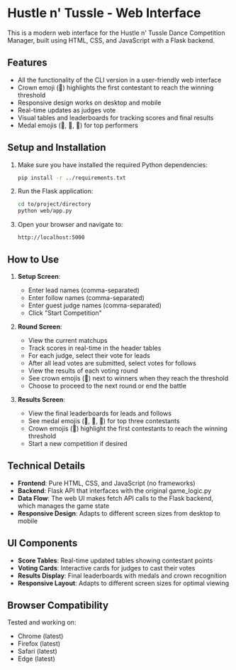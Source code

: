 # Hustle n' Tussle - Web Interface

This is a modern web interface for the Hustle n' Tussle Dance Competition Manager, built using HTML, CSS, and JavaScript with a Flask backend.

## Features

- All the functionality of the CLI version in a user-friendly web interface
- Crown emoji (👑) highlights the first contestant to reach the winning threshold
- Responsive design works on desktop and mobile
- Real-time updates as judges vote
- Visual tables and leaderboards for tracking scores and final results
- Medal emojis (🥇, 🥈, 🥉) for top performers

## Setup and Installation

1. Make sure you have installed the required Python dependencies:
   ```bash
   pip install -r ../requirements.txt
   ```

2. Run the Flask application:
   ```bash
   cd to/project/directory
   python web/app.py
   ```

3. Open your browser and navigate to:
   ```
   http://localhost:5000
   ```

## How to Use

1. **Setup Screen**:
   - Enter lead names (comma-separated)
   - Enter follow names (comma-separated)
   - Enter guest judge names (comma-separated)
   - Click "Start Competition"

2. **Round Screen**:
   - View the current matchups
   - Track scores in real-time in the header tables
   - For each judge, select their vote for leads
   - After all lead votes are submitted, select votes for follows
   - View the results of each voting round
   - See crown emojis (👑) next to winners when they reach the threshold
   - Choose to proceed to the next round or end the battle

3. **Results Screen**:
   - View the final leaderboards for leads and follows
   - See medal emojis (🥇, 🥈, 🥉) for top three contestants
   - Crown emojis (👑) highlight the first contestants to reach the winning threshold
   - Start a new competition if desired

## Technical Details

- **Frontend**: Pure HTML, CSS, and JavaScript (no frameworks)
- **Backend**: Flask API that interfaces with the original game_logic.py
- **Data Flow**: The web UI makes fetch API calls to the Flask backend, which manages the game state
- **Responsive Design**: Adapts to different screen sizes from desktop to mobile

## UI Components

- **Score Tables**: Real-time updated tables showing contestant points
- **Voting Cards**: Interactive cards for judges to cast their votes
- **Results Display**: Final leaderboards with medals and crown recognition
- **Responsive Layout**: Adapts to different screen sizes for optimal viewing

## Browser Compatibility

Tested and working on:
- Chrome (latest)
- Firefox (latest)
- Safari (latest)
- Edge (latest) 